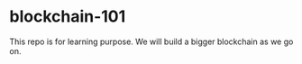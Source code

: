 # blockchain-101

This repo is for learning purpose. We will build a bigger blockchain as we go on.
